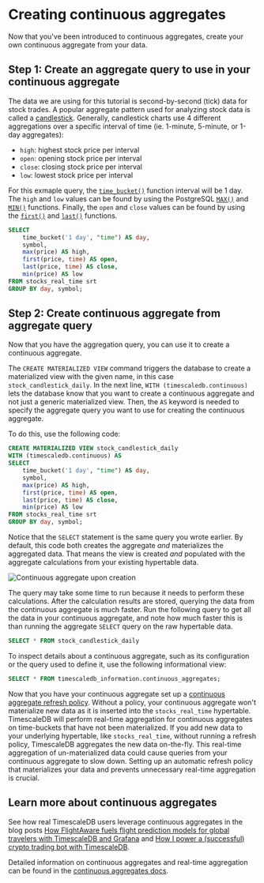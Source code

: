 # Creating continuous aggregates

Now that you've been introduced to continuous aggregates, create your own continuous
aggregate from your data. 

## Step 1: Create an aggregate query to use in your continuous aggregate

The data we are using for this tutorial is second-by-second (tick) data for stock trades. 
A popular aggregate pattern used for analyzing stock data is called a [candlestick][candlestick]. 
Generally, candlestick charts use 4 different aggregations over a specific interval 
of time (ie. 1-minute, 5-minute, or 1-day aggregates):

* `high`: highest stock price per interval
* `open`: opening stock price per interval
* `close`: closing stock price per interval
* `low`: lowest stock price per interval 

For this exmaple query, the [`time_bucket()`][time-bucket] function interval will be 1 day. The 
`high` and `low` values can be found by using the PostgreSQL [`MAX()`][max] and [`MIN()`][min] 
functions. Finally, the `open` and `close` values can be found by using the [`first()`][first] 
and [`last()`][last] functions.  

```sql
SELECT
	time_bucket('1 day', "time") AS day,
	symbol,
	max(price) AS high,
	first(price, time) AS open,
	last(price, time) AS close,
	min(price) AS low
FROM stocks_real_time srt
GROUP BY day, symbol;
```

## Step 2: Create continuous aggregate from aggregate query

Now that you have the aggregation query, you can use it to create a continuous aggregate. 

The `CREATE MATERIALIZED VIEW` command triggers the database to create a materialized view with 
the given name, in this case `stock_candlestick_daily`. In the next line, 
`WITH (timescaledb.continuous)` lets the database know that you want to create a continuous 
aggregate and not just a generic materialized view. Then, the `AS` keyword is needed to specify 
the aggregate query you want to use for creating the continuous aggregate. 

To do this, use the following code:

```sql
CREATE MATERIALIZED VIEW stock_candlestick_daily
WITH (timescaledb.continuous) AS
SELECT
	time_bucket('1 day', "time") AS day,
	symbol,
	max(price) AS high,
	first(price, time) AS open,
	last(price, time) AS close,
	min(price) AS low
FROM stocks_real_time srt
GROUP BY day, symbol;
```

Notice that the `SELECT` statement is the same query you wrote earlier.
By default, this code both creates the aggregate *and* materializes the aggregated data.
That means the view is created *and* populated with the aggregate calculations from
your existing hypertable data. 

  <img class="main-content__illustration" src="https://s3.amazonaws.com/assets.timescale.com/docs/images/getting-started/continuous-aggregate.jpg" alt="Continuous aggregate upon creation"/>

The query may take some time to run because it needs to perform these calculations. 
After the calculation results are stored, querying the data from the 
continuous aggregate is much faster. Run the following query to get all the data in your 
continuous aggregate, and note how much faster this is than running the aggregate `SELECT` 
query on the raw hypertable data.

```sql
SELECT * FROM stock_candlestick_daily
```

<highlight type="note">
To inspect details about a continuous aggregate, such as its 
configuration or the query used to define it, use the following 
informational view:

```sql
SELECT * FROM timescaledb_information.continuous_aggregates;
```
</highlight>

Now that you have your continuous aggregate set up a [continuous aggregate refresh policy][cagg-policy].
Without a policy, your continuous aggregate won't materialize new data as it is 
inserted into the `stocks_real_time` hypertable. TimescaleDB will perform real-time 
aggregation for continuous aggregates on time-buckets that have not been materialized. 
If you add new data to your underlying hypertable, like `stocks_real_time`, without 
running a refresh policy, TimescaleDB aggregates the new data on-the-fly. This 
real-time aggregation of un-materialized data could cause queries from your continuous 
aggregate to slow down. Setting up an automatic refresh policy that materializes your 
data and prevents unnecessary real-time aggregation is crucial. 


## Learn more about continuous aggregates

See how real TimescaleDB users leverage continuous aggregates in the blog posts
[How FlightAware fuels flight prediction models for global travelers with
TimescaleDB and Grafana][flightaware] and [How I power a (successful) crypto
trading bot with TimescaleDB][crypto-bot].

Detailed information on continuous aggregates and real-time aggregation can be
found in the [continuous aggregates docs][continuous-aggregates].

[flightaware]: https://blog.timescale.com/blog/how-flightaware-fuels-flight-prediction-models-with-timescaledb-and-grafana/
[crypto-bot]: https://blog.timescale.com/blog/how-i-power-a-successful-crypto-trading-bot-with-timescaledb/

[continuous-aggregates]: /how-to-guides/continuous-aggregates
[candlestick]: https://en.wikipedia.org/wiki/Candlestick_chart
[time-bucket]: /api/:currentVersion:/hyperfunctions/time_bucket/
[max]: https://www.postgresql.org/docs/current/tutorial-agg.html
[min]: https://www.postgresql.org/docs/current/tutorial-agg.html
[first]: /api/:currentVersion:/hyperfunctions/first/
[last]: /api/:currentVersion:/hyperfunctions/last/
[cagg-policy]: /getting-started/create-cagg/create-cagg-policy/
